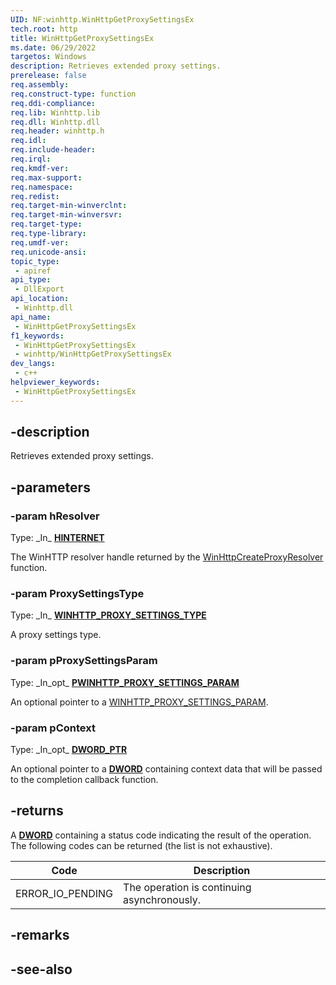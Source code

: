 ```yaml
---
UID: NF:winhttp.WinHttpGetProxySettingsEx
tech.root: http
title: WinHttpGetProxySettingsEx
ms.date: 06/29/2022
targetos: Windows
description: Retrieves extended proxy settings.
prerelease: false
req.assembly: 
req.construct-type: function
req.ddi-compliance: 
req.lib: Winhttp.lib
req.dll: Winhttp.dll
req.header: winhttp.h
req.idl: 
req.include-header: 
req.irql: 
req.kmdf-ver: 
req.max-support: 
req.namespace: 
req.redist: 
req.target-min-winverclnt: 
req.target-min-winversvr: 
req.target-type: 
req.type-library: 
req.umdf-ver: 
req.unicode-ansi: 
topic_type:
 - apiref
api_type:
 - DllExport
api_location:
 - Winhttp.dll
api_name:
 - WinHttpGetProxySettingsEx
f1_keywords:
 - WinHttpGetProxySettingsEx
 - winhttp/WinHttpGetProxySettingsEx
dev_langs:
 - c++
helpviewer_keywords:
 - WinHttpGetProxySettingsEx
---
```


## -description

Retrieves extended proxy settings.

## -parameters

### -param hResolver

Type: \_In\_ **[HINTERNET](/windows/win32/winprog/windows-data-types)**

The WinHTTP resolver handle returned by the [WinHttpCreateProxyResolver](nf-winhttp-winhttpcreateproxyresolver.md) function.

### -param ProxySettingsType

Type: \_In\_ **[WINHTTP_PROXY_SETTINGS_TYPE](/windows/win32/api/winhttp/ne-winhttp-winhttp_proxy_settings_type)**

A proxy settings type.

### -param pProxySettingsParam

Type: \_In\_opt\_ **[PWINHTTP_PROXY_SETTINGS_PARAM](ns-winhttp-winhttp_proxy_settings_param.md)**

An optional pointer to a [WINHTTP_PROXY_SETTINGS_PARAM](ns-winhttp-winhttp_proxy_settings_param.md).

### -param pContext

Type: \_In\_opt\_ **[DWORD_PTR](/windows/win32/winprog/windows-data-types)**

An optional pointer to a **[DWORD](/windows/win32/winprog/windows-data-types)** containing context data that will be passed to the completion callback function.

## -returns

A **[DWORD](/windows/win32/winprog/windows-data-types)** containing a status code indicating the result of the operation. The following codes can be returned (the list is not exhaustive).

|Code|Description|
|-|-|
|ERROR_IO_PENDING|The operation is continuing asynchronously.|

## -remarks

## -see-also
